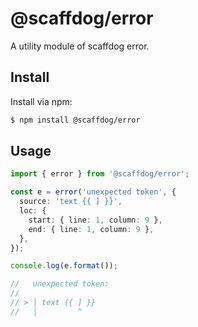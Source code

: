 # @scaffdog/error

A utility module of scaffdog error.

## Install

Install via npm:

```bash
$ npm install @scaffdog/error
```

## Usage

```typescript
import { error } from '@scaffdog/error';

const e = error('unexpected token', {
  source: 'text {{ ] }}',
  loc: {
    start: { line: 1, column: 9 },
    end: { line: 1, column: 9 },
  },
});

console.log(e.format());

//   unexpected token:
//
// > │ text {{ ] }}
//   │         ^
```
